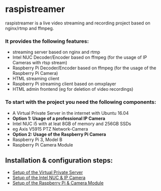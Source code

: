 # raspistreamer
raspistreamer is a live video streaming and recording project based on nginx/rtmp and ffmpeg.

### It provides the following features:
- streaming server based on nginx and rtmp
- Intel NUC Decoder/Encoder based on ffmpeg (for the usage of IP Cameras with rtsp stream)
- Raspberry Pi Decoder/Encoder based on ffmpeg (for the usage of the Raspberry Pi Camera)
- HTML streaming client
- Raspberry Pi streaming client based on omxplayer
- HTML admin frontend (eg for deletion of video recordings)

### To start with the project you need the following components:

- A Virtual Private Server in the internet with Ubuntu 16.04
- **Option 1: Usage of a professional IP Camera**
- Intel NUC i5 with at leat 8GB of memory and 256GB SSDs
- eg Axis V5915 PTZ Network-Camera
- **Option 2: Usage of the Raspberry Pi Camera**
- Raspberry Pi 3, Model B
- Raspberry Pi Camera Module

## Installation & configuration steps:
- [Setup of the Virtual Private Server](streamingServer/INSTALL.md)
- [Setup of the Intel NUC & IP Camera](ipcameraEncoder/INSTALL.md)
- [Setup of the Raspberry Pi & Camera Module](raspberryEncoder/INSTALL.md)

